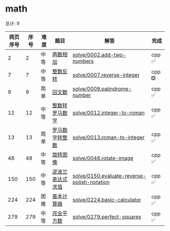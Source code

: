 # math

<!--- table -->


总计: 9

| 网页序号 | 序号 | 难度 | 题目                    | 解答                      | 完成 |
| ---- | ---- | ---- | ------------------ | ---------------- | -------- | 
| 2 | 2 | 中等 | [两数相加](https://leetcode.cn/problems/add-two-numbers/description/) | [solve/0002.add-two-numbers](../solve/0002.add-two-numbers)| cpp ✅ |
| 7 | 7 | 中等 | [整数反转](https://leetcode.cn/problems/reverse-integer/description/) | [solve/0007.reverse-integer](../solve/0007.reverse-integer)| cpp ❎ |
| 9 | 9 | 简单 | [回文数](https://leetcode.cn/problems/palindrome-number/description/) | [solve/0009.palindrome-number](../solve/0009.palindrome-number)| cpp ✅ |
| 12 | 12 | 中等 | [整数转罗马数字](https://leetcode.cn/problems/integer-to-roman/description/) | [solve/0012.integer-to-roman](../solve/0012.integer-to-roman)| cpp ✅ |
| 13 | 13 | 简单 | [罗马数字转整数](https://leetcode.cn/problems/roman-to-integer/description/) | [solve/0013.roman-to-integer](../solve/0013.roman-to-integer)| cpp ✅ |
| 48 | 48 | 中等 | [旋转图像](https://leetcode.cn/problems/rotate-image/description/) | [solve/0048.rotate-image](../solve/0048.rotate-image)| cpp ✅ |
| 150 | 150 | 中等 | [逆波兰表达式求值](https://leetcode.cn/problems/evaluate-reverse-polish-notation/description/) | [solve/0150.evaluate-reverse-polish-notation](../solve/0150.evaluate-reverse-polish-notation)| cpp ✅ |
| 224 | 224 | 困难 | [基本计算器](https://leetcode.cn/problems/basic-calculator/description/) | [solve/0224.basic-calculator](../solve/0224.basic-calculator)| cpp ✅ |
| 279 | 279 | 中等 | [完全平方数](https://leetcode.cn/problems/perfect-squares/description/) | [solve/0279.perfect-squares](../solve/0279.perfect-squares)| cpp ✅ |
